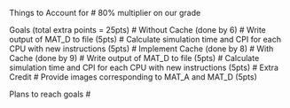 Things to Account for
    # 80% multiplier on our grade

Goals   (total extra points = 25pts)
    # Without Cache     (done by 6)
        # Write output of MAT_D to file (5pts)
        # Calculate simulation time and CPI for each CPU with new instructions (5pts) 
    # Implement Cache   (done by 8)
    # With Cache        (done by 9)
        # Write output of MAT_D to file (5pts)
        # Calculate simulation time and CPI for each CPU with new instructions (5pts)
    # Extra Credit
        # Provide images corresponding to MAT_A and MAT_D (5pts)


Plans to reach goals
    #
